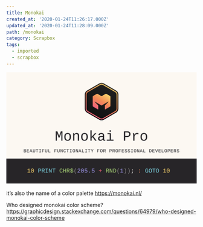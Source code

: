 ```yaml
---
title: Monokai
created_at: '2020-01-24T11:26:17.000Z'
updated_at: '2020-01-24T11:28:09.000Z'
path: /monokai
category: Scrapbox
tags:
  - imported
  - scrapbox
---
```

![](./monokaipro.png)

it’s also the name of a color palette
https://monokai.nl/

Who designed monokai color scheme?
https://graphicdesign.stackexchange.com/questions/64979/who-designed-monokai-color-scheme
